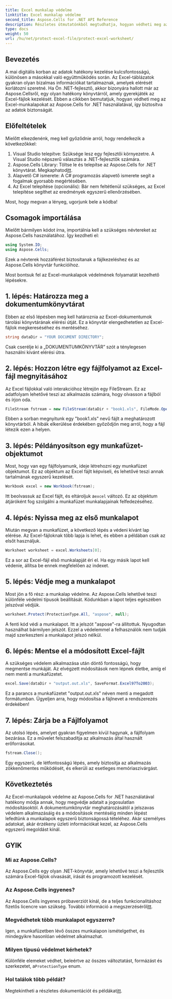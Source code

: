 ```yaml
---
title: Excel munkalap védelme
linktitle: Excel munkalap védelme
second_title: Aspose.Cells for .NET API Reference
description: Részletes útmutatónkból megtudhatja, hogyan védheti meg az Excel-munkalapokat az Aspose.Cells for .NET használatával. Gondoskodjon arról, hogy adatai biztonságosak és könnyen kezelhetők maradjanak.
type: docs
weight: 50
url: /hu/net/protect-excel-file/protect-excel-worksheet/
---
```

## Bevezetés

A mai digitális korban az adatok hatékony kezelése kulcsfontosságú, különösen a másokkal való együttműködés során. Az Excel-táblázatok gyakran olyan bizalmas információkat tartalmaznak, amelyek elérését korlátozni szeretné. Ha Ön .NET-fejlesztő, akkor bizonyára hallott már az Aspose.Cellsről, egy olyan hatékony könyvtárról, amely gyerekjáték az Excel-fájlok kezelését. Ebben a cikkben bemutatjuk, hogyan védheti meg az Excel-munkalapokat az Aspose.Cells for .NET használatával, így biztosítva az adatok biztonságát.

## Előfeltételek

Mielőtt elkezdenénk, meg kell győződnie arról, hogy rendelkezik a következőkkel:

1. Visual Studio telepítve: Szüksége lesz egy fejlesztői környezetre. A Visual Studio népszerű választás a .NET-fejlesztők számára.
2.  Aspose.Cells Library: Töltse le és telepítse az Aspose.Cells for .NET könyvtárat. Megkaphatod[itt](https://releases.aspose.com/cells/net/).
3. Alapvető C# ismerete: A C# programozás alapvető ismerete segít a fogalmak gyorsabb megértésében.
4. Az Excel telepítése (opcionális): Bár nem feltétlenül szükséges, az Excel telepítése segíthet az eredmények egyszerű ellenőrzésében.

Most, hogy megvan a lényeg, ugorjunk bele a kódba!

## Csomagok importálása

Mielőtt bármilyen kódot írna, importálnia kell a szükséges névtereket az Aspose.Cells használatához. Így kezdheti el:

```csharp
using System.IO;
using Aspose.Cells;
```

Ezek a névterek hozzáférést biztosítanak a fájlkezeléshez és az Aspose.Cells könyvtár funkcióihoz.

Most bontsuk fel az Excel-munkalapok védelmének folyamatát kezelhető lépésekre.

## 1. lépés: Határozza meg a dokumentumkönyvtárat

Ebben az első lépésben meg kell határoznia az Excel-dokumentumok tárolási könyvtárának elérési útját. Ez a könyvtár elengedhetetlen az Excel-fájlok megkereséséhez és mentéséhez.

```csharp
string dataDir = "YOUR DOCUMENT DIRECTORY";
```

Csak cserélje ki a „DOKUMENTUMKÖNYVTÁR” szót a ténylegesen használni kívánt elérési útra.

## 2. lépés: Hozzon létre egy fájlfolyamot az Excel-fájl megnyitásához

Az Excel fájlokkal való interakcióhoz létrejön egy FileStream. Ez az adatfolyam lehetővé teszi az alkalmazás számára, hogy olvasson a fájlból és írjon oda. 

```csharp
FileStream fstream = new FileStream(dataDir + "book1.xls", FileMode.Open);
```

Ebben a sorban megnyitunk egy "book1.xls" nevű fájlt a meghatározott könyvtárból. A hibák elkerülése érdekében győződjön meg arról, hogy a fájl létezik ezen a helyen.

## 3. lépés: Példányosítson egy munkafüzet-objektumot

Most, hogy van egy fájlfolyamunk, ideje létrehozni egy munkafüzet objektumot. Ez az objektum az Excel fájlt képviseli, és lehetővé teszi annak tartalmának egyszerű kezelését.

```csharp
Workbook excel = new Workbook(fstream);
```

 Itt beolvassuk az Excel fájlt, és eltároljuk a`excel` változó. Ez az objektum átjáróként fog szolgálni a munkafüzet munkalapjainak felfedezéséhez.

## 4. lépés: Nyissa meg az első munkalapot

Miután megvan a munkafüzet, a következő lépés a védeni kívánt lap elérése. Az Excel-fájloknak több lapja is lehet, és ebben a példában csak az elsőt használjuk.

```csharp
Worksheet worksheet = excel.Worksheets[0];
```

Ez a sor az Excel-fájl első munkalapját éri el. Ha egy másik lapot kell védenie, állítsa be ennek megfelelően az indexet.

## 5. lépés: Védje meg a munkalapot

Most jön a fő rész: a munkalap védelme. Az Aspose.Cells lehetővé teszi különféle védelmi típusok beállítását. Kódunkban a lapot teljes egészében jelszóval védjük.

```csharp
worksheet.Protect(ProtectionType.All, "aspose", null);
```

A fenti kód védi a munkalapot. Itt a jelszót "aspose"-ra állítottuk. Nyugodtan használhat bármilyen jelszót. Ezzel a védelemmel a felhasználók nem tudják majd szerkeszteni a munkalapot jelszó nélkül.

## 6. lépés: Mentse el a módosított Excel-fájlt

A szükséges védelem alkalmazása után döntő fontosságú, hogy megmentse munkáját. Az elvégzett módosítások nem lépnek életbe, amíg el nem menti a munkafüzetet.

```csharp
excel.Save(dataDir + "output.out.xls", SaveFormat.Excel97To2003);
```

Ez a parancs a munkafüzetet "output.out.xls" néven menti a megadott formátumban. Ügyeljen arra, hogy módosítsa a fájlnevet a rendszerezés érdekében!

## 7. lépés: Zárja be a Fájlfolyamot

Az utolsó lépés, amelyet gyakran figyelmen kívül hagynak, a fájlfolyam bezárása. Ez a művelet felszabadítja az alkalmazás által használt erőforrásokat.

```csharp
fstream.Close();
```

Egy egyszerű, de létfontosságú lépés, amely biztosítja az alkalmazás zökkenőmentes működését, és elkerüli az esetleges memóriaszivárgást.

## Következtetés

Az Excel-munkalapok védelme az Aspose.Cells for .NET használatával hatékony módja annak, hogy megvédje adatait a jogosulatlan módosításoktól. A dokumentumkönyvtár meghatározásától a jelszavas védelem alkalmazásáig és a módosítások mentéséig minden lépést lefedtünk a munkalapok egyszerű biztonságossá tételéhez. Akár személyes adatokat, akár érzékeny üzleti információkat kezel, az Aspose.Cells egyszerű megoldást kínál.

## GYIK

### Mi az Aspose.Cells?
Az Aspose.Cells egy olyan .NET-könyvtár, amely lehetővé teszi a fejlesztők számára Excel-fájlok olvasását, írását és programozott kezelését.

### Az Aspose.Cells ingyenes?
 Az Aspose.Cells ingyenes próbaverziót kínál, de a teljes funkcionalitáshoz fizetős licencre van szükség. További információ a megszerzéséről[itt](https://purchase.aspose.com/buy).

### Megvédhetek több munkalapot egyszerre?
Igen, a munkafüzetben lévő összes munkalapon ismételgethet, és mindegyikre hasonlóan védelmet alkalmazhat.

### Milyen típusú védelmet kérhetek?
 Különféle elemeket védhet, beleértve az összes változtatást, formázást és szerkezetet, a`ProtectionType` enum.

### Hol találok több példát?
 Megtekintheti a részletes dokumentációt és példákat[itt](https://reference.aspose.com/cells/net/).